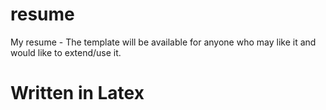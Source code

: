 # resume
My resume - The template will be available for anyone who may like it and would like to extend/use it.

# Written in Latex
